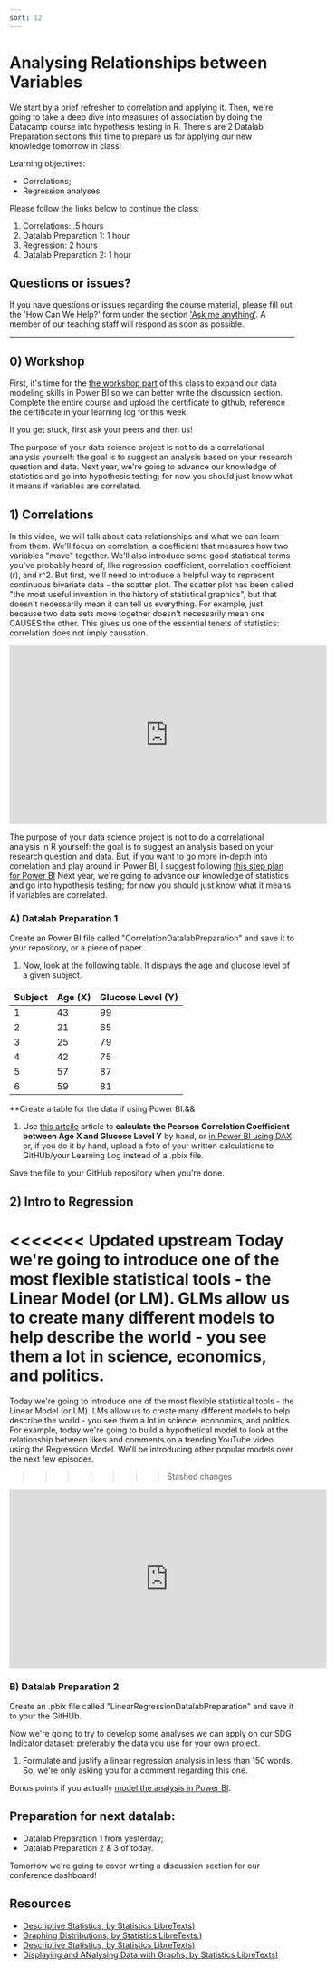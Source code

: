 ```yaml
---
sort: 12
---
```


# Analysing Relationships between Variables

We start by a brief refresher to correlation and applying it. Then, we're going to take a deep dive into measures of association by doing the Datacamp course into hypothesis testing in R. There's are 2 Datalab Preparation sections this time to prepare us for applying our new knowledge tomorrow in class!

Learning objectives:
- Correlations;
- Regression analyses.



Please follow the links below to continue the class:
1. Correlations: .5 hours
2. Datalab Preparation 1: 1 hour
3. Regression: 2 hours
2. Datalab Preparation 2: 1 hour


## Questions or issues?

If you have questions or issues regarding the course material, please fill out the 'How Can We Help?' form under the section ['Ask me anything'](https://adsai.buas.nl/Contact%20Us/). A member of our teaching staff will respond as soon as possible.

***


## 0) Workshop
First, it's time for the [the workshop part](https://app.datacamp.com/learn/courses/intermediate-data-modeling-in-power-bi) of this class to expand our data modeling skills in Power BI so we can better write the discussion section. Complete the entire course and upload the certificate to github, reference the certificate in your learning log for this week.

If you get stuck, first ask your peers and then us!

The purpose of your data science project is not to do a correlational analysis yourself: the goal is to suggest an analysis based on your research question and data. Next year, we're going to advance our knowledge of statistics and go into hypothesis testing; for now you should just know what it means if variables are correlated.

## 1) Correlations
In this video, we will talk about data relationships and what we can learn from them. We'll focus on correlation, a coefficient that measures how two variables "move" together. We'll also introduce some good statistical terms you've probably heard of, like regression coefficient, correlation coefficient (r), and r^2. But first, we'll need to introduce a helpful way to represent continuous bivariate data - the scatter plot. The scatter plot has been called "the most useful invention in the history of statistical graphics", but that doesn't necessarily mean it can tell us everything. For example, just because two data sets move together doesn't necessarily mean one CAUSES the other. This gives us one of the essential tenets of statistics: correlation does not imply causation.
<iframe width="560" height="315" src="https://www.youtube.com/embed/GtV-VYdNt_g" title="YouTube video player" frameborder="0" allow="accelerometer; autoplay; clipboard-write; encrypted-media; gyroscope; picture-in-picture" allowfullscreen></iframe>

The purpose of your data science project is not to do a correlational analysis in R yourself: the goal is to suggest an analysis based on your research question and data. But, if you want to go more in-depth into correlation and play around in Power BI, I suggest following [this step plan for Power BI](https://www.mssqltips.com/sqlservertip/5197/correlation-analysis-using-correlation-plot-in-power-bi-desktop/.) Next year, we're going to advance our knowledge of statistics and go into hypothesis testing; for now you should just know what it means if variables are correlated.


### A) Datalab Preparation 1
 Create an Power BI file called "CorrelationDatalabPreparation" and save it to your repository, or a piece of paper..

 1. Now, look at the following table. It displays the age and glucose level of a given subject.

| Subject | Age (X) | Glucose Level (Y) |
| ------- | -------- | ------------------- |
| 1 | 43 | 99 |
| 2 | 21 | 65 |
| 3 | 25 | 79 |
| 4 | 42 | 75 |
| 5 | 57 | 87 |
| 6 | 59 | 81 |

**Create a table for the data if using Power BI.&&

 1. Use [this artcile](https://www.statology.org/correlation-coefficient-by-hand/) article to **calculate the Pearson Correlation Coefficient between Age X and Glucose Level Y** by hand, or [in Power BI using DAX](https://www.youtube.com/watch?v=xtRXakHARZg&ab_channel=Curbal) or, if you do it by hand, upload a foto of your written calculations to GitHUb/your Learning Log instead of a .pbix file.

Save the file to your GitHub repository when you're done.

## 2) Intro to Regression
<<<<<<< Updated upstream
Today we're going to introduce one of the most flexible statistical tools - the Linear Model (or LM). GLMs allow us to create many different models to help describe the world - you see them a lot in science, economics, and politics. 
=======
Today we're going to introduce one of the most flexible statistical tools - the Linear Model (or LM). LMs allow us to create many different models to help describe the world - you see them a lot in science, economics, and politics. For example, today we're going to build a hypothetical model to look at the relationship between likes and comments on a trending YouTube video using the Regression Model. We'll be introducing other popular models over the next few episodes.
>>>>>>> Stashed changes
<iframe width="560" height="315" src="https://www.youtube.com/embed/WWqE7YHR4Jc" title="YouTube video player" frameborder="0" allow="accelerometer; autoplay; clipboard-write; encrypted-media; gyroscope; picture-in-picture" allowfullscreen></iframe>


### B) Datalab Preparation 2
 Create an .pbix file called "LinearRegressionDatalabPreparation" and save it to your the GitHUb.

Now we're going to try to develop some analyses we can apply on our SDG Indicator dataset: preferably the data you use for your own project.
1. Formulate and justify a linear regression analysis in less than 150 words. So, we're only asking you for a comment regarding this one.

Bonus points if you actually [model the analysis in Power BI](https://iterationinsights.com/article/linear-regression-in-power-bi/).



## Preparation for next datalab:
- Datalab Preparation 1 from yesterday;
- Datalab Preparation 2 & 3 of today.

Tomorrow we're going to cover writing a discussion section for our conference dashboard!


## Resources
- [Descriptive Statistics, by Statistics LibreTexts)](https://statics.teams.cdn.office.net/evergreen-assets/safelinks/1/atp-safelinks.html?url=https%3A%2F%2Fstats.libretexts.org%2FBookshelves%2FIntroductory_Statistics%2FBook%253A_Introductory_Statistics_(OpenStax)%2F02%253A_Descriptive_Statistics)
- [Graphing Distributions, by Statistics LibreTexts.)](https://statics.teams.cdn.office.net/evergreen-assets/safelinks/1/atp-safelinks.html?url=https%3A%2F%2Fstats.libretexts.org%2FBookshelves%2FIntroductory_Statistics%2FBook%253A_Introductory_Statistics_(Lane)%2F02%253A_Graphing_Distributions)
-  [Descriptive Statistics, by Statistics LibreTexts)](https://statics.teams.cdn.office.net/evergreen-assets/safelinks/1/atp-safelinks.html?url=https%3A%2F%2Fstats.libretexts.org%2FBookshelves%2FIntroductory_Statistics%2FBook%253A_Introductory_Statistics_(Shafer_and_Zhang)%2F02%253A_Descriptive_Statistics)
 - [Displaying and ANalysing Data with Graphs, by Statistics LibreTexts)](https://statics.teams.cdn.office.net/evergreen-assets/safelinks/1/atp-safelinks.html?url=https%3A%2F%2Fstats.libretexts.org%2FBookshelves%2FIntroductory_Statistics%2FBook%253A_Inferential_Statistics_and_Probability_-_A_Holistic_Approach_(Geraghty)%2F02%253A_Displaying_and_Analyzing_Data_with_Graphs)
